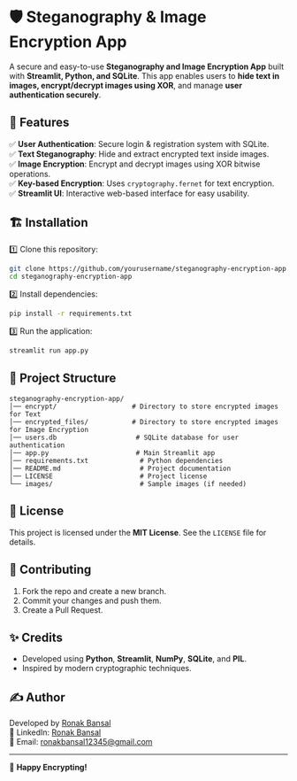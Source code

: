 # 🛡️ Steganography & Image Encryption App

A secure and easy-to-use **Steganography and Image Encryption App** built with **Streamlit, Python, and SQLite**. 
This app enables users to **hide text in images, encrypt/decrypt images using XOR**, and manage **user authentication securely**.

## 🚀 Features

✅ **User Authentication**: Secure login & registration system with SQLite.  
✅ **Text Steganography**: Hide and extract encrypted text inside images.  
✅ **Image Encryption**: Encrypt and decrypt images using XOR bitwise operations.  
✅ **Key-based Encryption**: Uses `cryptography.fernet` for text encryption.  
✅ **Streamlit UI**: Interactive web-based interface for easy usability.  

## 🏗️ Installation

1️⃣ Clone this repository:
```bash
git clone https://github.com/yourusername/steganography-encryption-app.git
cd steganography-encryption-app
```

2️⃣ Install dependencies:
```bash
pip install -r requirements.txt
```

3️⃣ Run the application:
```bash
streamlit run app.py
```

## 📂 Project Structure

```
steganography-encryption-app/
│── encrypt/                   # Directory to store encrypted images for Text
│── encrypted_files/           # Directory to store encrypted images for Image Encryption
│── users.db                    # SQLite database for user authentication
│── app.py                      # Main Streamlit app
│── requirements.txt             # Python dependencies
│── README.md                    # Project documentation
│── LICENSE                      # Project license
└── images/                      # Sample images (if needed)
```

## 📜 License

This project is licensed under the **MIT License**. See the `LICENSE` file for details.

## 🤝 Contributing

1. Fork the repo and create a new branch.
2. Commit your changes and push them.
3. Create a Pull Request.

## ✨ Credits

- Developed using **Python**, **Streamlit**, **NumPy**, **SQLite**, and **PIL**.
- Inspired by modern cryptographic techniques.

## ✍️ Author

Developed by [Ronak Bansal](https://github.com/Ronak1231)  
🔗 LinkedIn: [Ronak Bansal](https://www.linkedin.com/in/ronak-bansal-715605253/)  
📧 Email: ronakbansal12345@gmail.com

---

💙 **Happy Encrypting!**
